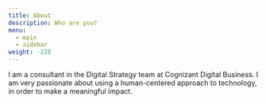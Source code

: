 ```yaml
---
title: About
description: Who are you?
menu:   
  - main
  - sidebar
weight: -220
---
```


I am a consultant in the Digital Strategy team at Cognizant Digital Business. I am very passionate about using a human-centered approach to technology, in order to make a meaningful impact. 